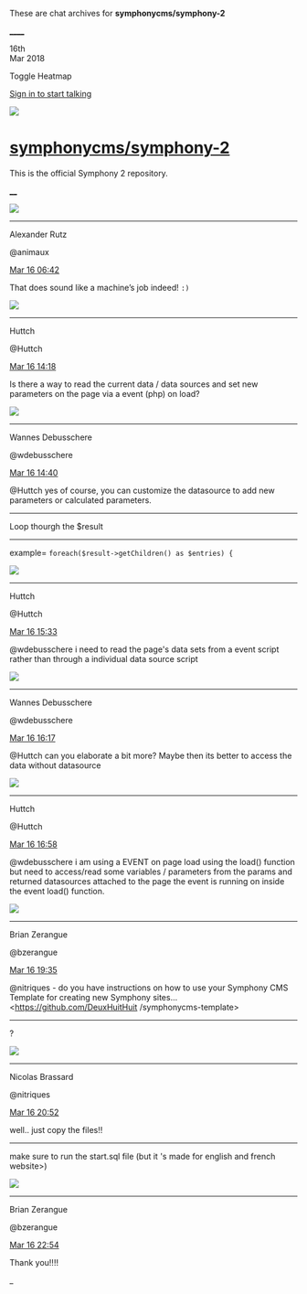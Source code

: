 These are chat archives for **symphonycms/symphony-2**

[__](/symphonycms/symphony-2/archives/2018/03/17)[__](/symphonycms/symphony-2/archives/2018/03/15)

16th  
Mar 2018

Toggle Heatmap

[Sign in to start talking](/login?action=login&button=archive-login)

![](https://avatars-02.gitter.im/group/iv/3/57542c45c43b8c601977197e?s=48)

#  [symphonycms/symphony-2](/symphonycms/symphony-2)

This is the official Symphony 2 repository.

[ __](/orgs/symphonycms/rooms "More symphonycms rooms")

![](https://avatars2.githubusercontent.com/u/446874?v=4&s=30)

____

Alexander Rutz

@animaux

[Mar 16
06:42](https://gitter.im/symphonycms/symphony-2?at=5aab67460a1614b71226d09b)

That does sound like a machine’s job indeed! `:)`

![](https://avatars0.githubusercontent.com/u/18555662?v=4&s=30)

____

Huttch

@Huttch

[Mar 16
14:18](https://gitter.im/symphonycms/symphony-2?at=5aabd23827c509a7746d4d27)

Is there a way to read the current data / data sources and set new parameters
on the page via a event (php) on load?

![](https://avatars1.githubusercontent.com/u/4136426?v=4&s=30)

____

Wannes Debusschere

@wdebusschere

[Mar 16
14:40](https://gitter.im/symphonycms/symphony-2?at=5aabd75ff3f6d24c6880c7e0)

@Huttch yes of course, you can customize the datasource to add new parameters
or calculated parameters.

____

Loop thourgh the $result

____

example= `foreach($result->getChildren() as $entries) {`

![](https://avatars0.githubusercontent.com/u/18555662?v=4&s=30)

____

Huttch

@Huttch

[Mar 16
15:33](https://gitter.im/symphonycms/symphony-2?at=5aabe3d46f8b4b99463481cf)

@wdebusschere i need to read the page's data sets from a event script rather
than through a individual data source script

![](https://avatars1.githubusercontent.com/u/4136426?v=4&s=30)

____

Wannes Debusschere

@wdebusschere

[Mar 16
16:17](https://gitter.im/symphonycms/symphony-2?at=5aabee1b458cbde55740f55d)

@Huttch can you elaborate a bit more? Maybe then its better to access the data
without datasource

![](https://avatars0.githubusercontent.com/u/18555662?v=4&s=30)

____

Huttch

@Huttch

[Mar 16
16:58](https://gitter.im/symphonycms/symphony-2?at=5aabf7c28f1c77ef3acae0d5)

@wdebusschere i am using a EVENT on page load using the load() function but
need to access/read some variables / parameters from the params and returned
datasources attached to the page the event is running on inside the event
load() function.

![](https://avatars0.githubusercontent.com/u/27163?v=4&s=30)

____

Brian Zerangue

@bzerangue

[Mar 16
19:35](https://gitter.im/symphonycms/symphony-2?at=5aac1c8835dd17022e69bc95)

@nitriques \- do you have instructions on how to use your Symphony CMS
Template for creating new Symphony sites... <https://github.com/DeuxHuitHuit
/symphonycms-template>

____

?

![](https://avatars1.githubusercontent.com/u/771169?v=4&s=30)

____

Nicolas Brassard

@nitriques

[Mar 16
20:52](https://gitter.im/symphonycms/symphony-2?at=5aac2e73bb1018b37af1cbfb)

well.. just copy the files!!

____

make sure to run the start.sql file (but it 's made for english and french
website>)

![](https://avatars0.githubusercontent.com/u/27163?v=4&s=30)

____

Brian Zerangue

@bzerangue

[Mar 16
22:54](https://gitter.im/symphonycms/symphony-2?at=5aac4b1df3f6d24c68832004)

Thank you!!!!

_

